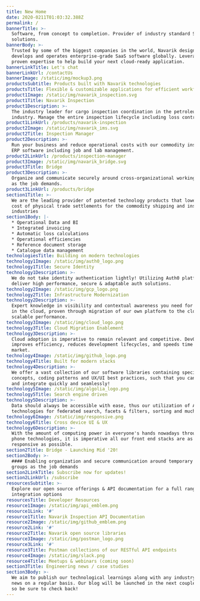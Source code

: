 ```yaml
---
title: New Home
date: 2020-0211T01:03:32.388Z
permalink: /
bannerTitle: >-
  Software, from concept to completion. Provider of industry standard SaaS
  solutions.
bannerBody: >-
  Trusted by some of the biggest companies in the world, Navarik designs,
  develops and operates enterprise-grade SaaS software globally. Leverage our
  proven expertise to help build your next cloud-ready application.
bannerLinkTitle: Let's chat
bannerLinkUrl: /contactUs
bannerImage: /static/img/mockup3.png
productsSubtitle: Products built with Navarik technologies
productsTitle: Flexible & customizable applications for efficient workflow and data sharing
product1Image: /static/img/navarik_inspection.svg
product1Title: Navarik Inspection
product1Description: >-
  The industry leader for cargo inspection coordination in the petroleum
  industry. Manage the entire inspection lifecycle including loss control.
product1LinkUrl: /products/navarik-inspection
product2Image: /static/img/navarik_ims.svg
product2Title: Inspection Manager
product2Description: >-
  Run your business and reduce operational costs with our commodity inspection
  ERP software including job and lab management.
product2LinkUrl: /products/inspection-manager
product3Image: /static/img/navarik_bridge.svg
product3Title: Bridge
product3Description: >-
  Organize and communicate securely around cross-organizational working groups
  as the job demands.
product3LinkUrl: /products/bridge
section1Title: >-
  We are the leading provider of patented technology products that lower the
  cost of physical trade settlements for the commodity shipping and inspection
  industries
section1Body: |-
  * Operational Data and BI
  * Integrated invoicing
  * Automatic loss calculations
  * Operational efficiencies
  * Reference document storage
  * Catalogue data management
technologiesTitle: Building on modern technologies
technology1Image: /static/img/auth0_logo.png
technology1Title: Secure Identity
technology1Description: >-
  We do not take identity authentication lightly! Utilizing Auth0 platform, we
  deliver high performance, secure & adaptable auth solutions.
technology2Image: /static/img/gcp_logo.png
technology2Title: Infrastructure Modernization
technology2Description: >-
  Expert knowledge in visibility and contextual awareness you need for success
  in the cloud, proven through migration of our own platform to the cloud for
  scalable performance.
technology3Image: /static/img/cloud_logo.png
technology3Title: Cloud Migration Enablement
technology3Description: >-
  Cloud adoption is imperative to remain relevant and competitive. DevOps
  improves efficiency, reduces development lifecycles, and speeds time to
  market.
technology4Image: /static/img/github_logo.png
technology4Title: Built for modern stacks
technology4Description: >-
  We offer a vast collection of our software libraries containing specific
  concepts, coding patterns and UX/UI best practices, such that you can build
  and integrate quickly and seamlessly!
technology5Image: /static/img/algolia_logo.png
technology5Title: Search engine driven
technology5Description: >-
  Data should always be accessible with ease, thus our utilization of Aloglia
  technologies for federated search, facets & filters, sorting and much more...
technology6Image: /static/img/responsive.png
technology6Title: Cross device UI & UX
technology6Description: >-
  With the amount of computing power in everyone's hands nowadays through smart
  phone technologies, it is imperative all our front end stacks are as
  responsive as possible.
section2Title: Bridge - Launching Mid '20!
section2Body: >-
  #### Enabling organization and secure communication around temporary working
  groups as the job demands
section2LinkTitle: Subscribe now for updates!
section2LinkUrl: /subscribe
resourcesSubtitle: >-
  Explore our open source offerings & API documentation for a full range of
  integration options
resourcesTitle: Developer Resources
resource1Image: /static/img/api_emblem.png
resource1Link: '#'
resource1Title: Navarik Inspection API Documentation
resource2Image: /static/img/github_emblem.png
resource2Link: '#'
resource2Title: Navarik open source libraries
resource3Image: /static/img/postman_logo.png
resource3Link: '#'
resource3Title: Postman collections of our RESTful API endpoints
resource4Image: /static/img/slack.png
resource4Title: Meetups & webinars (coming soon)
section3Title: Engineering news / case studies
section3Body: >-
  We aim to publish our technological learnings along with any industry related
  news on a regular basis. Our blog will be launched in the next couple of weeks
  so be sure to check back!
---
```


